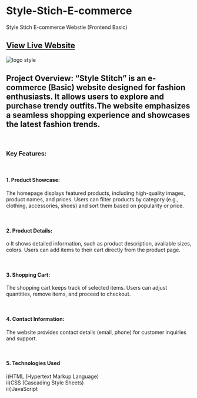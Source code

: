 # Style-Stich-E-commerce
Style Stich E-commerce Webstie  (Frontend Basic)

<h2> <a href="https://stylestich.netlify.app" target="_blank"> View Live Website </a> </h2>

![logo style](https://github.com/Sairam-Radhakrishnan/Style-Stich-E-commerce-/assets/156107694/468dbf0f-6a84-43da-b047-fbd4497783e0)


<h2>Project Overview: “Style Stitch” is an e-commerce (Basic) website designed for fashion enthusiasts. It allows users to explore and purchase trendy outfits.The website emphasizes a seamless shopping experience and showcases the latest fashion trends.</h2>  <br>

<h3>Key Features:</h3><br>
<h4>1.	Product Showcase:
</h4>
<p>The homepage displays featured products, including high-quality images, product names, and prices.
	Users can filter products by category (e.g., clothing, accessories, shoes) and sort them based on popularity or price.</p> <br>

<h4>2.	Product Details:
</h4>
<p>o	It shows  detailed information, such as product description, available sizes, colors.
	Users can add items to their cart directly from the product page.
</p> <br>

<h4>3.	Shopping Cart:

</h4>
<p>	The shopping cart keeps track of selected items.
Users can adjust quantities, remove items, and proceed to checkout.

</p> <br>


<h4>4.	Contact Information:

</h4>
<p>	The website provides contact details (email, phone) for customer inquiries and support.

</p> <br>

<h4>5.	Technologies Used

</h4>
<p>	
i)HTML (Hypertext Markup Language)<br>
ii)CSS (Cascading Style Sheets)<br>
iii)JavaScript<br>



</p> <br>


